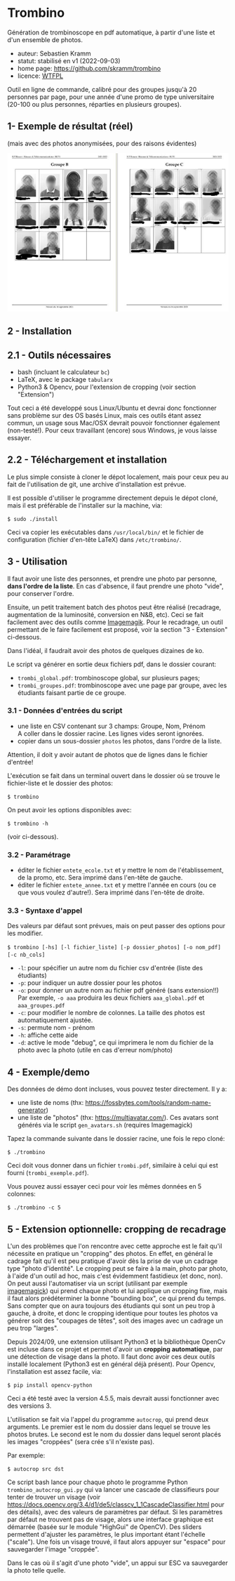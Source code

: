 # Trombino
Génération de trombinoscope en pdf automatique, à partir d'une liste et d'un ensemble de photos.

* auteur: Sebastien Kramm
* statut: stabilisé en v1 (2022-09-03)
* home page: https://github.com/skramm/trombino
* licence: [WTFPL](https://en.wikipedia.org/wiki/WTFPL)

Outil en ligne de commande, calibré pour des groupes jusqu'à 20 personnes par page, pour une année d'une promo de type universitaire (20-100 ou plus personnes, réparties en plusieurs groupes).


## 1- Exemple de résultat (réel)

(mais avec des photos anonymisées, pour des raisons évidentes)

![exemple](trombi_1_800.jpg)



## 2 - Installation

## 2.1 - Outils nécessaires
* bash (incluant le calculateur `bc`)
* LaTeX, avec le package `tabularx`
* Python3 & Opencv, pour l'extension de cropping (voir section "Extension")

Tout ceci a été developpé sous Linux/Ubuntu et devrai donc fonctionner sans problème sur des OS basés Linux,
mais ces outils étant assez commun, un usage sous Mac/OSX devrait pouvoir fonctionner également (non-testé!).
Pour ceux travaillant (encore) sous Windows, je vous laisse essayer.


## 2.2 - Téléchargement et installation

Le plus simple consiste à cloner le dépot localement, mais pour ceux peu au fait de l'utilisation de git, une archive d'installation est prévue.

Il est possible d'utiliser le programme directement depuis le dépot cloné, mais il est préférable de l'installer sur la machine, via:
```
$ sudo ./install
```
Ceci va copier les exécutables dans `/usr/local/bin/` et le fichier de configuration (fichier d'en-tête LaTeX) dans `/etc/trombino/`.

## 3 - Utilisation

Il faut avoir une liste des personnes, et prendre une photo par personne, **dans l'ordre de la liste**.
En cas d'absence, il faut prendre une photo "vide", pour conserver l'ordre.

Ensuite, un petit traitement batch des photos peut être réalisé (recadrage, augmentation de la luminosité, conversion en N&B, etc).
Ceci se fait facilement avec des outils comme [Imagemagik](https://imagemagick.org/).
Pour le recadrage, un outil permettant de le faire facilement est proposé, voir la section "3 - Extension" ci-dessous.

Dans l'idéal, il faudrait avoir des photos de quelques dizaines de ko.

Le script va générer en sortie deux fichiers pdf, dans le dossier courant:

* `trombi_global.pdf`: trombinoscope global, sur plusieurs pages;
* `trombi_groupes.pdf`: trombinoscope avec une page par groupe, avec les étudiants faisant partie de ce groupe.

### 3.1 - Données d'entrées du script

* une liste en CSV contenant sur 3 champs:
Groupe, Nom, Prénom <br>
A coller dans le dossier racine. Les lignes vides seront ignorées.
* copier dans un sous-dossier `photos` les photos, dans l'ordre de la liste.

Attention, il doit y avoir autant de photos que de lignes dans le fichier d'entrée!

L'exécution se fait dans un terminal ouvert dans le dossier où se trouve le fichier-liste et le dossier des photos:
```
$ trombino
```

On peut avoir les options disponibles avec:
```
$ trombino -h
```
(voir ci-dessous).


### 3.2 - Paramétrage
* éditer le fichier `entete_ecole.txt` et y mettre le nom de l'établissement, de la promo, etc.
Sera imprimé dans l'en-tête de gauche.
* éditer le fichier `entete_annee.txt` et y mettre l'année en cours (ou ce que vous voulez d'autre!).
Sera imprimé dans l'en-tête de droite.

### 3.3 - Syntaxe d'appel

Des valeurs par défaut sont prévues, mais on peut passer des options pour les modifier.

`$ trombino [-hs] [-l fichier_liste] [-p dossier_photos] [-o nom_pdf] [-c nb_cols]`

* `-l`: pour spécifier un autre nom du fichier csv d'entrée (liste des étudiants)
* `-p`: pour indiquer un autre dossier pour les photos
* `-o`: pour donner un autre nom au fichier pdf généré (sans extension!!)
<br>Par exemple, `-o aaa` produira les deux fichiers `aaa_global.pdf` et `aaa_groupes.pdf`
* `-c`: pour modifier le nombre de colonnes. La taille des photos est automatiquement ajustée.
* `-s`: permute nom - prénom
* `-h`: affiche cette aide
* `-d`: active le mode "debug", ce qui imprimera le nom du fichier de la photo avec la photo
(utile en cas d'erreur nom/photo)

 
## 4 - Exemple/demo

Des données de démo dont incluses, vous pouvez tester directement.
Il y a:

* une liste de noms (thx: https://fossbytes.com/tools/random-name-generator)
* une liste de "photos" (thx: https://multiavatar.com/).
Ces avatars sont générés via le script `gen_avatars.sh` (requires Imagemagick)

Tapez la commande suivante dans le dossier racine, une fois le repo cloné:
```
$ ./trombino
```
Ceci doit vous donner dans un fichier `trombi.pdf`, similaire à celui qui est fourni (`trombi_exemple.pdf`).

Vous pouvez aussi essayer ceci pour voir les mêmes données en 5 colonnes:
```
$ ./trombino -c 5
```

## 5 - Extension optionnelle: cropping de recadrage

L'un des problèmes que l'on rencontre avec cette approche est le fait qu'il nécessite en pratique un "cropping" des photos.
En effet, en général le cadrage fait qu'il est peu pratique d'avoir dès la prise de vue un cadrage type "photo d'identité".
Le cropping peut se faire à la main, photo par photo, à l'aide d'un outil ad hoc, mais c'est évidemment fastidieux (et donc, non).
On peut aussi l'automatiser via un script (utilisant par exemple [imagemagick](https://imagemagick.org/)) qui prend chaque photo et lui applique un cropping fixe, mais il faut alors prédéterminer la bonne "bounding box", ce qui prend du temps.
Sans compter que on aura toujours des étudiants qui sont un peu trop à gauche, à droite, et donc le cropping identique pour toutes les photos va générer soit des "coupages de têtes", soit des images avec un cadrage un peu trop "larges".

Depuis 2024/09, une extension utilisant Python3 et la bibliothèque OpenCv est incluse dans ce projet et permet d'avoir un **cropping automatique**, par une détection de visage dans la photo.
Il faut donc avoir ces deux outils installé localement (Python3 est en général déjà présent).
Pour Opencv, l'installation est assez facile, via:
```
$ pip install opencv-python
```
Ceci a été testé avec la version 4.5.5, mais devrait aussi fonctionner avec des versions 3.

L'utilisation se fait via l'appel du programme `autocrop`, qui prend deux arguments.
Le premier est le nom du dossier dans lequel se trouve les photos brutes.
Le second est le nom du dossier dans lequel seront placés les images "croppées"
(sera crée s'il n'existe pas).

Par exemple:
```
$ autocrop src dst
```

Ce script bash lance pour chaque photo le programme Python `trombino_autocrop_gui.py`
qui va lancer une cascade de classifieurs pour tenter de trouver un visage
(voir
https://docs.opencv.org/3.4/d1/de5/classcv_1_1CascadeClassifier.html
pour des détails), avec des valeurs de paramètres par défaut.
Si les paramètres par défaut ne trouvent pas de visage, alors une interface graphique est démarrée
(basée sur le module "HighGui" de OpenCV).
Des sliders permettent d'ajuster les paramètres, le plus important étant l'échelle ("scale").
Une fois un visage trouvé, il faut alors appuyer sur "espace" pour sauvegarder l'image "croppée".

Dans le cas où il s'agit d'une photo "vide", un appui sur ESC va sauvegarder la photo telle quelle.



